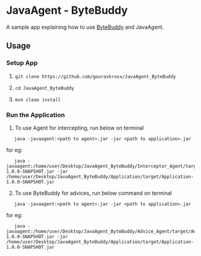 # JavaAgent - ByteBuddy

A sample app explaining how to use [ByteBuddy](https://bytebuddy.net/#/) and JavaAgent.

## Usage

### Setup App

1. ```git clone https://github.com/gouravkrosx/JavaAgent_ByteBuddy```


2. ``` cd JavaAgent_ByteBuddy ```


3. ```mvn clean install```


### Run the Application

1. To use Agent for intercepting, run below on terminal
```shell
   java -javaagent:<path to agent>.jar -jar <path to application>.jar
```
for eg: 
```shell
   java -javaagent:/home/user/Desktop/JavaAgent_ByteBuddy/Interceptor_Agent/target/Interceptor_Agent-1.0.0-SNAPSHOT.jar -jar /home/user/Desktop/JavaAgent_ByteBuddy/Application/target/Application-1.0.0-SNAPSHOT.jar
```

2. To use ByteBuddy for advices, run below command on terminal
```shell
   java -javaagent:<path to agent>.jar -jar <path to application>.jar
```
for eg:
```shell
   java -javaagent:/home/user/Desktop/JavaAgent_ByteBuddy/Advice_Agent/target/Advice_Agent-1.0.0-SNAPSHOT.jar -jar /home/user/Desktop/JavaAgent_ByteBuddy/Application/target/Application-1.0.0-SNAPSHOT.jar
```
